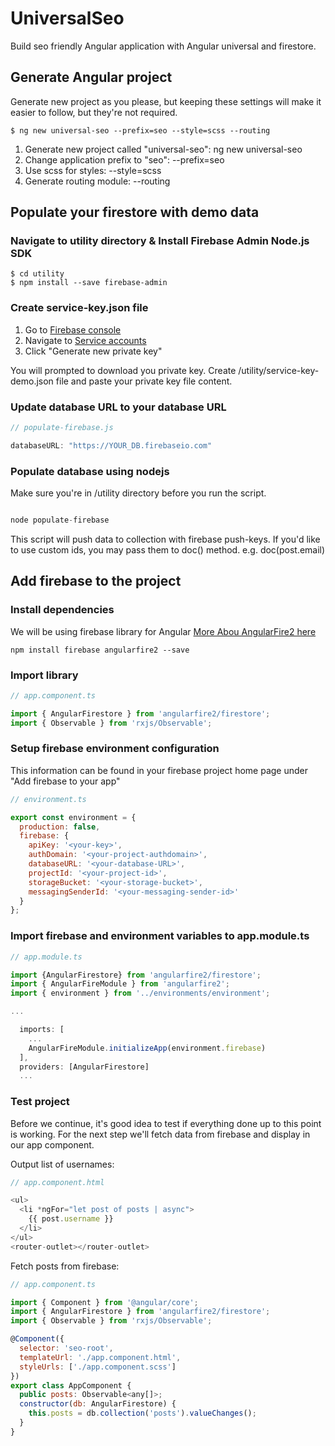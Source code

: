 # UniversalSeo

Build seo friendly Angular application with Angular universal and firestore.

## Generate Angular project

Generate new project as you please, but keeping these settings will make it easier to follow, but they're not required.
```
$ ng new universal-seo --prefix=seo --style=scss --routing
```

1. Generate new project called "universal-seo": ng new universal-seo
2. Change application prefix to "seo": --prefix=seo
3. Use scss for styles: --style=scss
4. Generate routing module: --routing

## Populate your firestore with demo data

### Navigate to utility directory & Install Firebase Admin Node.js SDK
```
$ cd utility
$ npm install --save firebase-admin
```

### Create service-key.json file
  1. Go to [Firebase console](https://console.firebase.google.com/)
  2. Navigate to [Service accounts](https://console.firebase.google.com/project/_/settings/serviceaccounts/adminsdk)
  3. Click "Generate new private key"
 
 You will prompted to download you private key. Create /utility/service-key-demo.json file and paste your private key file content.
 
### Update database URL to your database URL

```javascript
// populate-firebase.js

databaseURL: "https://YOUR_DB.firebaseio.com"

```

### Populate database using nodejs
Make sure you're in /utility directory before you run the script.

```javascript

node populate-firebase

```
 
This script will push data to collection with firebase push-keys. If you'd like to use custom ids, you may pass them to doc() method.
e.g. doc(post.email)

## Add firebase to the project

### Install dependencies

We will be using firebase library for Angular [More Abou AngularFire2 here](https://github.com/angular/angularfire2)

```
npm install firebase angularfire2 --save
```

### Import library
```javascript
// app.component.ts

import { AngularFirestore } from 'angularfire2/firestore';
import { Observable } from 'rxjs/Observable';
```

### Setup firebase environment configuration
This information can be found in your firebase project home page under "Add firebase to your app"

```javascript
// environment.ts

export const environment = {
  production: false,
  firebase: {
    apiKey: '<your-key>',
    authDomain: '<your-project-authdomain>',
    databaseURL: '<your-database-URL>',
    projectId: '<your-project-id>',
    storageBucket: '<your-storage-bucket>',
    messagingSenderId: '<your-messaging-sender-id>'
  }
};
```

### Import firebase and environment variables to app.module.ts

```javascript
// app.module.ts

import {AngularFirestore} from 'angularfire2/firestore';
import { AngularFireModule } from 'angularfire2';
import { environment } from '../environments/environment';

...

  imports: [
    ...
    AngularFireModule.initializeApp(environment.firebase)
  ],
  providers: [AngularFirestore]
  ...

```

### Test project
Before we continue, it's good idea to test if everything done up to this point is working. For the next step we'll fetch data from firebase and display in our app component.

Output list of usernames:

```javascript
// app.component.html

<ul>
  <li *ngFor="let post of posts | async">
    {{ post.username }}
  </li>
</ul>
<router-outlet></router-outlet>

```

Fetch posts from firebase:

```javascript
// app.component.ts

import { Component } from '@angular/core';
import { AngularFirestore } from 'angularfire2/firestore';
import { Observable } from 'rxjs/Observable';

@Component({
  selector: 'seo-root',
  templateUrl: './app.component.html',
  styleUrls: ['./app.component.scss']
})
export class AppComponent {
  public posts: Observable<any[]>;
  constructor(db: AngularFirestore) {
    this.posts = db.collection('posts').valueChanges();
  }
}

```
